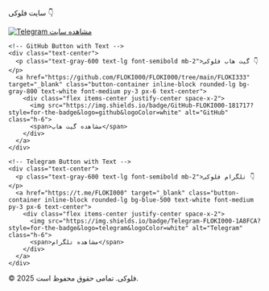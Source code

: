 <!DOCTYPE html>
<html lang="fa">
<head>
  <meta charset="UTF-8">
  <meta name="viewport" content="width=device-width, initial-scale=1.0">
  <title>Modern Social Buttons</title>
  <script src="https://cdn.tailwindcss.com"></script>
  <style>
    .button-container {
      transition: transform 0.2s ease-in-out, box-shadow 0.2s ease-in-out;
    }
    .button-container:hover {
      transform: translateY(-4px);
      box-shadow: 0 4px 15px rgba(0, 0, 0, 0.2);
    }
  </style>
</head>
<body class="bg-gray-100 min-h-screen flex items-center justify-center">
  <div class="flex flex-col space-y-6 p-4 max-w-md mx-auto">
    <!-- SITE Button with Text -->
    <div class="text-center">
      <p class="text-gray-600 text-lg font-semibold mb-2">سایت فلوکی 👇</p>
      <a href="https://floki000.github.io/FLOKI000/" target="_blank" class="button-container inline-block rounded-lg bg-blue-500 text-white font-medium py-3 px-6 text-center">
        <div class="flex items-center justify-center space-x-2">
          <img src="https://img.shields.io/badge/Telegram-FLOKI000-1A8FCA?style=for-the-badge&logo=telegram&logoColor=white" alt="Telegram" class="h-6">
          <span>مشاهده سایت</span>
        </div>
      </a>
    </div>

    <!-- GitHub Button with Text -->
    <div class="text-center">
      <p class="text-gray-600 text-lg font-semibold mb-2">گیت هاب فلوکی 👇</p>
      <a href="https://github.com/FLOKI000/FLOKI000/tree/main/FLOKI333" target="_blank" class="button-container inline-block rounded-lg bg-gray-800 text-white font-medium py-3 px-6 text-center">
        <div class="flex items-center justify-center space-x-2">
          <img src="https://img.shields.io/badge/GitHub-FLOKI000-181717?style=for-the-badge&logo=github&logoColor=white" alt="GitHub" class="h-6">
          <span>مشاهده گیت هاب</span>
        </div>
      </a>
    </div>

    <!-- Telegram Button with Text -->
    <div class="text-center">
      <p class="text-gray-600 text-lg font-semibold mb-2">تلگرام فلوکی 👇</p>
      <a href="https://t.me/FLOKI000" target="_blank" class="button-container inline-block rounded-lg bg-blue-500 text-white font-medium py-3 px-6 text-center">
        <div class="flex items-center justify-center space-x-2">
          <img src="https://img.shields.io/badge/Telegram-FLOKI000-1A8FCA?style=for-the-badge&logo=telegram&logoColor=white" alt="Telegram" class="h-6">
          <span>مشاهده تلگرام</span>
        </div>
      </a>
    </div>
  </div>

  <footer class="mt-12 text-center text-gray-600 text-sm">
    <p>© 2025 فلوکی. تمامی حقوق محفوظ است.</p>
  </footer>
</body>
</html>
